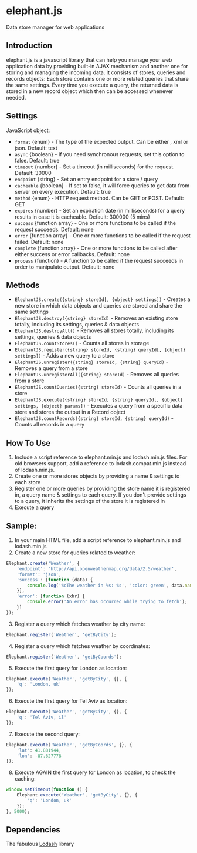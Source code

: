 elephant.js
===========

Data store manager for web applications

Introduction
------------
elephant.js is a javascript library that can help you manage your web application data by providing built-in AJAX mechanism and another one for storing and managing the incoming data.
It consists of stores, queries and records objects:
Each store contains one or more related queries that share the same settings.
Every time you execute a query, the returned data is stored in a new record object which then can be accessed whenever needed.

Settings
--------
JavaScript object:
* `format` {enum} - The type of the expected output. Can be either , xml or json. Default: text
* `async` {boolean} - If you need synchronous requests, set this option to false. Default: true
* `timeout` {number} - Set a timeout (in milliseconds) for the request. Default: 30000
* `endpoint` {string} - Set an entry endpoint for a store / query
* `cacheable` {boolean} - If set to false, it will force queries to get data from server on every execution. Default: true
* `method` {enum} - HTTP request method. Can be GET or POST. Default: GET
* `expires` {number} - Set an expiration date (in milliseconds) for a query results in case it is cacheable. Default: 300000 (5 mins)
* `success` {function array} - One or more functions to be called if the request succeeds. Default: none
* `error` {function array} - One or more functions to be called if the request failed. Default: none
* `complete` {function array} - One or more functions to be called after either success or error callbacks. Default: none
* `process` {function} - A function to be called if the request succeeds in order to manipulate output. Default: none

Methods
-------
* `ElephantJS.create({string} storeId[, {object} settings])` - Creates a new store in which data objects and queries are stored and share the same settings
* `ElephantJS.destroy({string} storeId)` - Removes an existing store totally, including its settings, queries & data objects
* `ElephantJS.destroyAll()` - Removes all stores totally, including its settings, queries & data objects
* `ElephantJS.countStores()` - Counts all stores in storage
* `ElephantJS.register({string} storeId, {string} queryId[, {object} settings])` - Adds a new query to a store
* `ElephantJS.unregister({string} storeId, {string} queryId)` - Removes a query from a store
* `ElephantJS.unregisterAll({string} storeId)` - Removes all queries from a store
* `ElephantJS.countQueries({string} storeId)` - Counts all queries in a store
* `ElephantJS.execute({string} storeId, {string} queryId[, {object} settings, {object} params])` - Executes a query from a specific data store and stores the output in a Record object
* `ElephantJS.countRecords({string} storeId, {string} queryId)` - Counts all records in a query

How To Use
----------
1. Include a script reference to elephant.min.js and lodash.min.js files. For old browsers support, add a reference to lodash.compat.min.js instead of lodash.min.js.
2. Create one or more stores objects by providing a name & settings to each store
3. Register one or more queries by providing the store name it is registered in, a query name & settings to each query.
 If you don't provide settings to a query, it inherits the settings of the store it is registered in
4. Execute a query

Sample:
-------
1. In your main HTML file, add a script reference to elephant.min.js and lodash.min.js
2. Create a new store for queries related to weather:

```javascript
Elephant.create('Weather', {
	'endpoint': 'http://api.openweathermap.org/data/2.5/weather',
	'format': 'json',
	'success': [function (data) {
		console.log('%cThe weather in %s: %s', 'color: green', data.name, data.weather[0].description);
	}],
	'error': [function (xhr) {
		console.error('An error has occurred while trying to fetch');
	}]
});
```

3. Register a query which fetches weather by city name:

```javascript
Elephant.register('Weather', 'getByCity');
```

4. Register a query which fetches weather by coordinates:

```javascript
Elephant.register('Weather', 'getByCoords');
```

5. Execute the first query for London as location:

```javascript
Elephant.execute('Weather', 'getByCity', {}, {
	'q': 'London, uk'
});
```
6. Execute the first query for Tel Aviv as location:

```javascript
Elephant.execute('Weather', 'getByCity', {}, {
	'q': 'Tel Aviv, il'
});
```
7. Execute the second query:

```javascript
Elephant.execute('Weather', 'getByCoords', {}, {
	'lat': 41.881944,
	'lon': -87.627778
});
```
8. Execute AGAIN the first query for London as location, to check the caching:

```javascript
window.setTimeout(function () {
	Elephant.execute('Weather', 'getByCity', {}, {
		'q': 'London, uk'
	});
}, 5000);
```

Dependencies
------------
The fabulous [Lodash](http://lodash.com/) library
